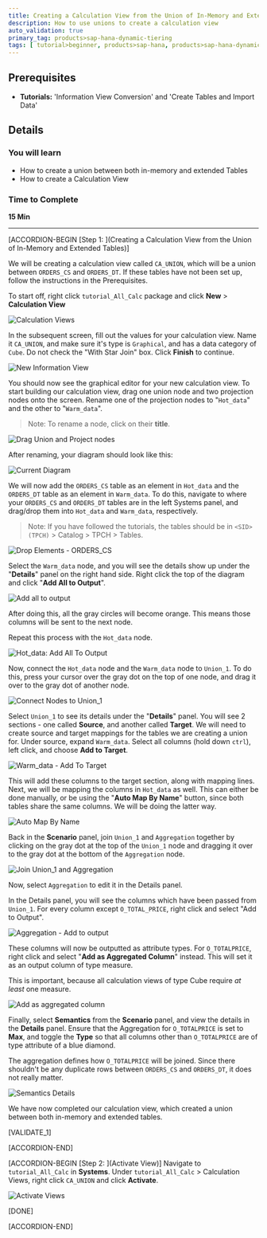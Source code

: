 ```yaml
---
title: Creating a Calculation View from the Union of In-Memory and Extended Tables Test Green Pop-over Eight
description: How to use unions to create a calculation view
auto_validation: true
primary_tag: products>sap-hana-dynamic-tiering
tags: [ tutorial>beginner, products>sap-hana, products>sap-hana-dynamic-tiering, products>sap-hana-studio, topic>big-data, topic>sql ]
---
```


## Prerequisites
 - **Tutorials:** 'Information View Conversion' and 'Create Tables and Import Data'

## Details
### You will learn
  - How to create a union between both in-memory and extended Tables
  - How to create a Calculation View

### Time to Complete
 **15 Min**

 ---
[ACCORDION-BEGIN [Step 1: ](Creating a Calculation View from the Union of In-Memory and Extended Tables)]


 We will be creating a calculation view called `CA_UNION`, which will be a union between `ORDERS_CS` and `ORDERS_DT`. If these tables have not been set up, follow the instructions in the Prerequisites.

To start off, right click `tutorial_All_Calc` package and click **New** > **Calculation View**

![Calculation Views](calculation-views.png)

In the subsequent screen, fill out the values for your calculation view. Name it `CA_UNION`, and make sure it's type is `Graphical`, and has a data category of `Cube`. Do not check the "With Star Join" box. Click **Finish** to continue.

![New Information View](new-information-view.png)

You should now see the graphical editor for your new calculation view. To start building our calculation view, drag one union node and two projection nodes onto the screen. Rename one of the projection nodes to "`Hot_data`" and the other to "`Warm_data`".

> Note: To rename a node, click on their **title**.

![Drag Union and Project nodes](drag-union-projection.png)

After renaming, your diagram should look like this:

![Current Diagram](dragged-diagram.png)

We will now add the `ORDERS_CS` table as an element in `Hot_data` and the `ORDERS_DT` table as an element in `Warm_data`. To do this, navigate to where your `ORDERS_CS` and `ORDERS_DT` tables are in the left Systems panel, and drag/drop them into `Hot_data` and `Warm_data`, respectively.

> Note: If you have followed the tutorials, the tables should be in `<SID> (TPCH)` > Catalog > TPCH > Tables.

![Drop Elements - ORDERS_CS](orders-drop-elements.png)

Select the `Warm_data` node, and you will see the details show up under the "**Details**" panel on the right hand side. Right click the top of the diagram and click "**Add All to Output**".

![Add all to output](add-all-to-output.png)

After doing this, all the gray circles will become orange. This means those columns will be sent to the next node.

Repeat this process with the `Hot_data` node.

![Hot_data: Add All To Output](hot-data-add-all-to-output.png)

Now, connect the `Hot_data` node and the `Warm_data` node to `Union_1`. To do this, press your cursor over the gray dot on the top of one node, and drag it over to the gray dot of another node.

![Connect Nodes to Union_1](connect-nodes.png)

Select `Union_1` to see its details under the "**Details**" panel. You will see 2 sections - one called **Source**, and another called **Target**. We will need to create source and target mappings for the tables we are creating a union for. Under source, expand `Warm_data`. Select all columns (hold down `ctrl`), left click, and choose **Add to Target**.

![Warm_data - Add To Target](add-to-target.png)

This will add these columns to the target section, along with mapping lines. Next, we will be mapping the columns in `Hot_data` as well. This can either be done manually, or be using the "**Auto Map By Name**" button, since both tables share the same columns. We will be doing the latter way.

![Auto Map By Name](auto-map-by-name.png)

Back in the **Scenario** panel, join `Union_1` and `Aggregation` together by clicking on the gray dot at the top of the `Union_1` node and dragging it over to the gray dot at the bottom of the `Aggregation` node.

![Join Union_1 and Aggregation](join-union-aggregation.png)

Now, select `Aggregation` to edit it in the Details panel.

In the Details panel, you will see the columns which have been passed from `Union_1`. For every column except `O_TOTAL_PRICE`, right click and select "Add to Output".

![Aggregation - Add to output](Aggregation-add-to-output.png)

These columns will now be outputted as attribute types. For `O_TOTALPRICE`, right click and select "**Add as Aggregated Column**" instead. This will set it as an output column of type measure.

This is important, because all calculation views of type Cube require *at least* one measure.

![Add as aggregated column](add-as-aggregated-column.png)

Finally, select **Semantics** from the **Scenario** panel, and view the details in the **Details** panel. Ensure that the Aggregation for `O_TOTALPRICE` is set to **Max**, and toggle the **Type** so that all columns other than `O_TOTALPRICE` are of type attribute of a blue diamond.

The aggregation defines how `O_TOTALPRICE` will be joined. Since there shouldn't be any duplicate rows between `ORDERS_CS` and `ORDERS_DT`, it does not really matter.

![Semantics Details](semantics-details.png)

We have now completed our calculation view, which created a union between both in-memory and extended tables.

[VALIDATE_1]

[ACCORDION-END]

[ACCORDION-BEGIN [Step 2: ](Activate View)]
Navigate to `tutorial_All_Calc` in **Systems**. Under `tutorial_All_Calc` > Calculation Views, right click `CA_UNION` and click **Activate**.

![Activate Views](activate-views.png)

[DONE]

[ACCORDION-END]
